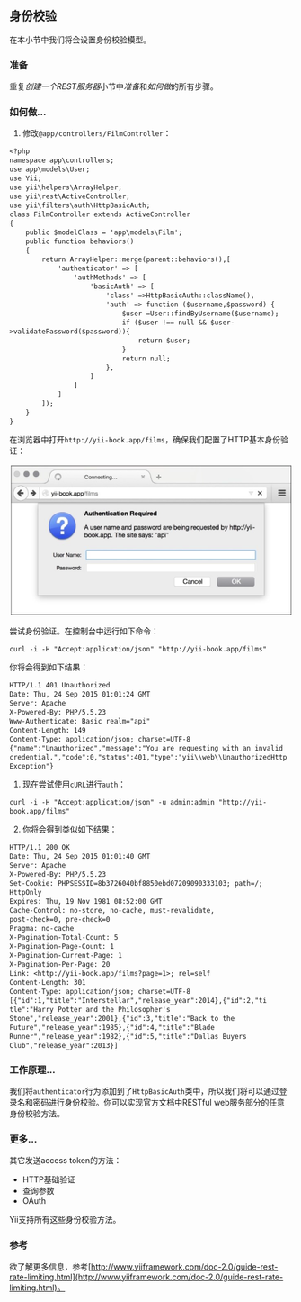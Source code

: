 ## 身份校验

在本小节中我们将会设置身份校验模型。

### 准备

重复*创建一个REST服务器*小节中*准备*和*如何做*的所有步骤。

### 如何做...

1. 修改`@app/controllers/FilmController`：

```
<?php
namespace app\controllers;
use app\models\User;
use Yii;
use yii\helpers\ArrayHelper;
use yii\rest\ActiveController;
use yii\filters\auth\HttpBasicAuth;
class FilmController extends ActiveController
{
    public $modelClass = 'app\models\Film';
    public function behaviors()
    {
        return ArrayHelper::merge(parent::behaviors(),[
            'authenticator' => [
                'authMethods' => [
                    'basicAuth' => [
                        'class' =>HttpBasicAuth::className(),
                        'auth' => function ($username,$password) {
                            $user =User::findByUsername($username);
                            if ($user !== null && $user->validatePassword($password)){
                                return $user;
                            }
                            return null;
                        },
                    ]
                ]
            ]
        ]);
    }
}
```

在浏览器中打开`http://yii-book.app/films`，确保我们配置了HTTP基本身份验证：

![](../images/601.png)

尝试身份验证。在控制台中运行如下命令：

```
curl -i -H "Accept:application/json" "http://yii-book.app/films"
```

你将会得到如下结果：

```
HTTP/1.1 401 Unauthorized
Date: Thu, 24 Sep 2015 01:01:24 GMT
Server: Apache
X-Powered-By: PHP/5.5.23
Www-Authenticate: Basic realm="api"
Content-Length: 149
Content-Type: application/json; charset=UTF-8
{"name":"Unauthorized","message":"You are requesting with an invalid credential.","code":0,"status":401,"type":"yii\\web\\UnauthorizedHttp
Exception"}
```

1. 现在尝试使用`cURL`进行`auth`：

```
curl -i -H "Accept:application/json" -u admin:admin "http://yii-book.app/films"
```

2. 你将会得到类似如下结果：

```
HTTP/1.1 200 OK
Date: Thu, 24 Sep 2015 01:01:40 GMT
Server: Apache
X-Powered-By: PHP/5.5.23
Set-Cookie: PHPSESSID=8b3726040bf8850ebd07209090333103; path=/;
HttpOnly
Expires: Thu, 19 Nov 1981 08:52:00 GMT
Cache-Control: no-store, no-cache, must-revalidate,
post-check=0, pre-check=0
Pragma: no-cache
X-Pagination-Total-Count: 5
X-Pagination-Page-Count: 1
X-Pagination-Current-Page: 1
X-Pagination-Per-Page: 20
Link: <http://yii-book.app/films?page=1>; rel=self
Content-Length: 301
Content-Type: application/json; charset=UTF-8
[{"id":1,"title":"Interstellar","release_year":2014},{"id":2,"ti
tle":"Harry Potter and the Philosopher's
Stone","release_year":2001},{"id":3,"title":"Back to the
Future","release_year":1985},{"id":4,"title":"Blade
Runner","release_year":1982},{"id":5,"title":"Dallas Buyers
Club","release_year":2013}]
```

### 工作原理...

我们将`authenticator`行为添加到了`HttpBasicAuth`类中，所以我们将可以通过登录名和密码进行身份校验。你可以实现官方文档中RESTful web服务部分的任意身份校验方法。

### 更多...

其它发送access token的方法：

- HTTP基础验证
- 查询参数
- OAuth

Yii支持所有这些身份校验方法。

### 参考

欲了解更多信息，参考[http://www.yiiframework.com/doc-2.0/guide-rest-rate-limiting.html](http://www.yiiframework.com/doc-2.0/guide-rest-rate-limiting.html)。